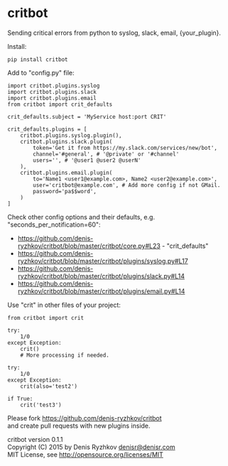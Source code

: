 critbot
=======

Sending critical errors from python to syslog, slack, email, {your_plugin}.

Install:

    pip install critbot

Add to "config.py" file:

    import critbot.plugins.syslog
    import critbot.plugins.slack
    import critbot.plugins.email
    from critbot import crit_defaults

    crit_defaults.subject = 'MyService host:port CRIT'

    crit_defaults.plugins = [
        critbot.plugins.syslog.plugin(),
        critbot.plugins.slack.plugin(
            token='Get it from https://my.slack.com/services/new/bot',
            channel='#general', # '@private' or '#channel'
            users='', # '@user1 @user2 @userN'
        ),
        critbot.plugins.email.plugin(
            to='Name1 <user1@example.com>, Name2 <user2@example.com>',
            user='critbot@example.com', # Add more config if not GMail.
            password='pa$$word',
        )
    ]

Check other config options and their defaults, e.g. "seconds_per_notification=60":
* https://github.com/denis-ryzhkov/critbot/blob/master/critbot/core.py#L23 - "crit_defaults"
* https://github.com/denis-ryzhkov/critbot/blob/master/critbot/plugins/syslog.py#L17
* https://github.com/denis-ryzhkov/critbot/blob/master/critbot/plugins/slack.py#L14
* https://github.com/denis-ryzhkov/critbot/blob/master/critbot/plugins/email.py#L14

Use "crit" in other files of your project:

    from critbot import crit

    try:
        1/0
    except Exception:
        crit()
        # More processing if needed.

    try:
        1/0
    except Exception:
        crit(also='test2')

    if True:
        crit('test3')

Please fork https://github.com/denis-ryzhkov/critbot  
and create pull requests with new plugins inside.

critbot version 0.1.1  
Copyright (C) 2015 by Denis Ryzhkov <denisr@denisr.com>  
MIT License, see http://opensource.org/licenses/MIT
